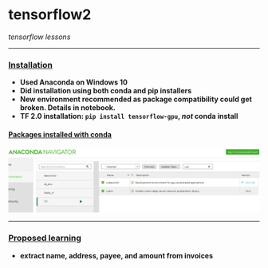 # tensorflow2
*tensorflow lessons*
*****
### <ins>Installation</ins>
* **Used Anaconda on Windows 10**
* **Did installation using both conda and pip installers**
* **New environment recommended as package compatibility could get broken.  Details in notebook.**
* **TF 2.0 installation: `pip install tensorflow-gpu`, *not* conda install**

#### <ins>Packages installed with conda</ins>
![anaconda tf](images/cuda.PNG)

*****
### <ins>Proposed learning</ins>
* **extract name, address, payee, and amount from invoices**


